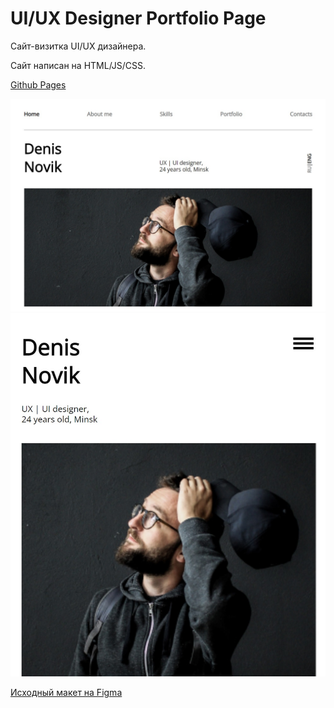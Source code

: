 # UI/UX Designer Portfolio Page #

Сайт-визитка UI/UX дизайнера.

Сайт написан на HTML/JS/CSS.

[Github Pages](https://belskiy98.github.io/DNpage/)

![Скриншот десктопной версии](./readme_img.jpg)
![Скриншот мобильной версии](./readme__img-mob.jpg)

[Исходный макет на Figma](https://www.figma.com/file/5D9pDuLtS042hzaoN69Kd7/Free--Landing--Page-Template?node-id=254%3A515&t=OcdC0kkJTSqg88wN-0)